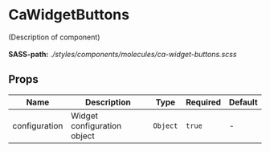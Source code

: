 # CaWidgetButtons

(Description of component)<br><br> **SASS-path:** _./styles/components/molecules/ca-widget-buttons.scss_

## Props

<!-- @vuese:CaWidgetButtons:props:start -->
|Name|Description|Type|Required|Default|
|---|---|---|---|---|
|configuration|Widget configuration object|`Object`|`true`|-|

<!-- @vuese:CaWidgetButtons:props:end -->


